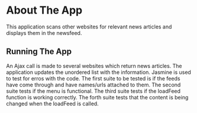# About The App
This application scans other websites for relevant news articles and displays them in the newsfeed.

## Running The App
An Ajax call is made to several websites which return news articles. The application updates the unordered list with the information. Jasmine is used to test for erros with the code. The first suite to be tested is if the feeds have come through and have names/urls attached to them. The second suite tests if the menu is functional. The third suite tests if the loadFeed function is working correctly. The forth suite tests that the content is being changed when the loadFeed is called. 